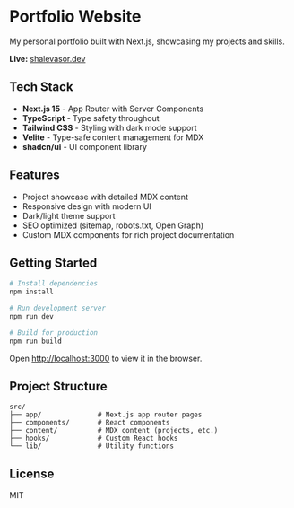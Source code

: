 # Portfolio Website

My personal portfolio built with Next.js, showcasing my projects and skills.

**Live:** [shalevasor.dev](https://shalevasor.dev)

## Tech Stack

- **Next.js 15** - App Router with Server Components
- **TypeScript** - Type safety throughout
- **Tailwind CSS** - Styling with dark mode support
- **Velite** - Type-safe content management for MDX
- **shadcn/ui** - UI component library

## Features

- Project showcase with detailed MDX content
- Responsive design with modern UI
- Dark/light theme support
- SEO optimized (sitemap, robots.txt, Open Graph)
- Custom MDX components for rich project documentation

## Getting Started

```bash
# Install dependencies
npm install

# Run development server
npm run dev

# Build for production
npm run build
```

Open [http://localhost:3000](http://localhost:3000) to view it in the browser.

## Project Structure

```
src/
├── app/              # Next.js app router pages
├── components/       # React components
├── content/          # MDX content (projects, etc.)
├── hooks/            # Custom React hooks
└── lib/              # Utility functions
```

## License

MIT

